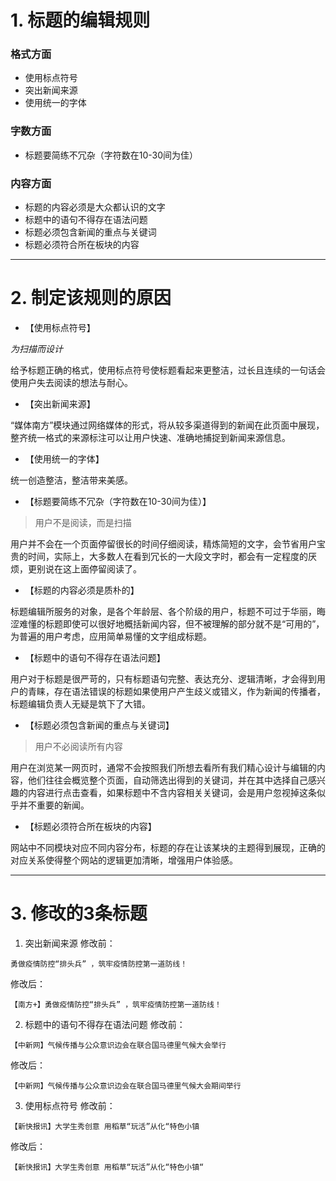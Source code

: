 # 1. 标题的编辑规则
### 格式方面
- 使用标点符号
- 突出新闻来源
- 使用统一的字体
### 字数方面
- 标题要简练不冗杂（字符数在10-30间为佳） 
### 内容方面
- 标题的内容必须是大众都认识的文字
- 标题中的语句不得存在语法问题
- 标题必须包含新闻的重点与关键词
- 标题必须符合所在板块的内容
---
# 2. 制定该规则的原因
- 【使用标点符号】

*为扫描而设计*

给予标题正确的格式，使用标点符号使标题看起来更整洁，过长且连续的一句话会使用户失去阅读的想法与耐心。

- 【突出新闻来源】

“媒体南方”模块通过网络媒体的形式，将从较多渠道得到的新闻在此页面中展现，整齐统一格式的来源标注可以让用户快速、准确地捕捉到新闻来源信息。

- 【使用统一的字体】

统一创造整洁，整洁带来美感。

- 【标题要简练不冗杂（字符数在10-30间为佳）】 

> 用户不是阅读，而是扫描

用户并不会在一个页面停留很长的时间仔细阅读，精炼简短的文字，会节省用户宝贵的时间，实际上，大多数人在看到冗长的一大段文字时，都会有一定程度的厌烦，更别说在这上面停留阅读了。

- 【标题的内容必须是质朴的】

标题编辑所服务的对象，是各个年龄层、各个阶级的用户，标题不可过于华丽，晦涩难懂的标题即使可以很好地概括新闻内容，但不被理解的部分就不是“可用的”，为普遍的用户考虑，应用简单易懂的文字组成标题。

- 【标题中的语句不得存在语法问题】

用户对于标题是很严苛的，只有标题语句完整、表达充分、逻辑清晰，才会得到用户的青睐，存在语法错误的标题如果使用户产生歧义或错义，作为新闻的传播者，标题编辑负责人无疑是筑下了大错。

- 【标题必须包含新闻的重点与关键词】

> 用户不必阅读所有内容

用户在浏览某一网页时，通常不会按照我们所想去看所有我们精心设计与编辑的内容，他们往往会概览整个页面，自动筛选出得到的关键词，并在其中选择自己感兴趣的内容进行点击查看，如果标题中不含内容相关关键词，会是用户忽视掉这条似乎并不重要的新闻。

- 【标题必须符合所在板块的内容】

网站中不同模块对应不同内容分布，标题的存在让该某块的主题得到展现，正确的对应关系使得整个网站的逻辑更加清晰，增强用户体验感。

---
# 3. 修改的3条标题
1. 突出新闻来源
修改前：
```
勇做疫情防控“排头兵” ，筑牢疫情防控第一道防线！
```
修改后：
```
【南方+】勇做疫情防控“排头兵” ，筑牢疫情防控第一道防线！
```
2. 标题中的语句不得存在语法问题
修改前：
```
【中新网】气候传播与公众意识边会在联合国马德里气候大会举行
```
修改后：
```
【中新网】气候传播与公众意识边会在联合国马德里气候大会期间举行
```
3. 使用标点符号
修改前：
```
【新快报讯】大学生秀创意 用稻草“玩活”从化“特色小镇
```
修改后：
```
【新快报讯】大学生秀创意 用稻草“玩活”从化“特色小镇“
```
